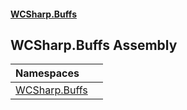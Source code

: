 #### [WCSharp.Buffs](README.md 'README')

## WCSharp.Buffs Assembly

| Namespaces | |
| :--- | :--- |
| [WCSharp.Buffs](WCSharp.Buffs.md 'WCSharp.Buffs') | |
